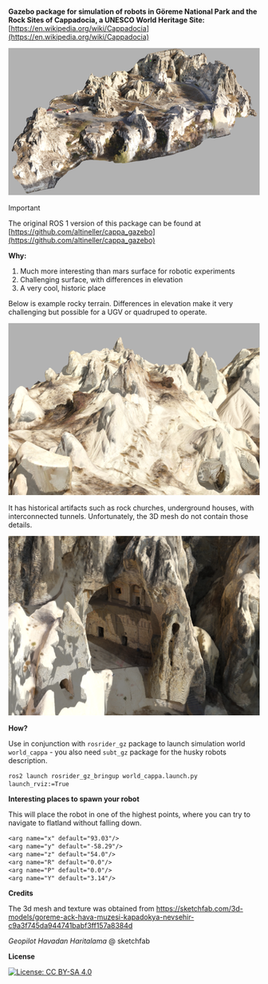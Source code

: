 **Gazebo package for simulation of robots in Göreme National Park and the Rock Sites of Cappadocia, a UNESCO World Heritage Site:** [https://en.wikipedia.org/wiki/Cappadocia](https://en.wikipedia.org/wiki/Cappadocia)

![cappadocia](img/cappadocia.png)

> [!IMPORTANT]
> The original ROS 1 version of this package can be found at [https://github.com/altineller/cappa_gazebo](https://github.com/altineller/cappa_gazebo)

**Why:** 

1. Much more interesting than mars surface for robotic experiments
2. Challenging surface, with differences in elevation
3. A very cool, historic place

Below is example rocky terrain. Differences in elevation make it very challenging but possible for a UGV or quadruped to operate.

![terrain](img/terrain.png)

It has historical artifacts such as rock churches, underground houses, with interconnected tunnels. Unfortunately, the 3D mesh do not contain those details.

![history](img/history.png)

**How?**

Use in conjunction with `rosrider_gz` package to launch simulation world `world_cappa` - you also need `subt_gz` package for the husky robots description.

```
ros2 launch rosrider_gz_bringup world_cappa.launch.py launch_rviz:=True
```

**Interesting places to spawn your robot**

This will place the robot in one of the highest points, where you can try to navigate to flatland without falling down.

```
<arg name="x" default="93.03"/>
<arg name="y" default="-58.29"/>
<arg name="z" default="54.0"/>
<arg name="R" default="0.0"/>
<arg name="P" default="0.0"/>
<arg name="Y" default="3.14"/>
```

**Credits**

The 3d mesh and texture was obtained from https://sketchfab.com/3d-models/goreme-ack-hava-muzesi-kapadokya-nevsehir-c9a3f745da944741babf3ff157a8384d

*Geopilot Havadan Haritalama* @ sketchfab

**License**

[![License: CC BY-SA 4.0](https://img.shields.io/badge/License-CC%20BY--SA%204.0-lightgrey.svg)](https://creativecommons.org/licenses/by-sa/4.0/)
